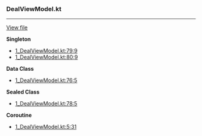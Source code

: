 ### DealViewModel.kt
---
[View file](files/1_DealViewModel.kt)

**Singleton**

 - [1_DealViewModel.kt:79:9](files/1_DealViewModel.kt#L79)
 - [1_DealViewModel.kt:80:9](files/1_DealViewModel.kt#L80)

**Data Class**

 - [1_DealViewModel.kt:76:5](files/1_DealViewModel.kt#L76)

**Sealed Class**

 - [1_DealViewModel.kt:78:5](files/1_DealViewModel.kt#L78)

**Coroutine**

 - [1_DealViewModel.kt:5:31](files/1_DealViewModel.kt#L5:)
